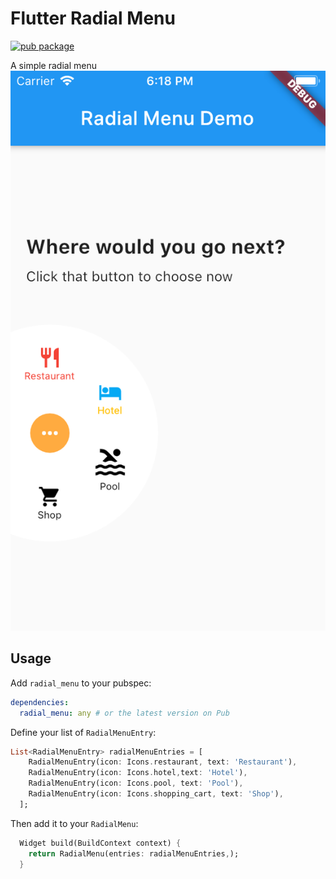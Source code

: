 # Flutter Radial Menu

[![pub package](https://img.shields.io/pub/v/radial_menu.svg)](https://pub.dartlang.org/packages/radial_menu)

A simple radial menu
[![Demo screenshot](https://github.com/OwnWeb/radial_menu/blob/master/statics/screenshot.png?raw=true)](https://github.com/OwnWeb/radial_menu/blob/master/statics/screenshot.png?raw=true)

## Usage

Add `radial_menu` to your pubspec:

```yaml
dependencies:
  radial_menu: any # or the latest version on Pub
```

Define your list of `RadialMenuEntry`: 

```dart 
List<RadialMenuEntry> radialMenuEntries = [
    RadialMenuEntry(icon: Icons.restaurant, text: 'Restaurant'),
    RadialMenuEntry(icon: Icons.hotel,text: 'Hotel'),
    RadialMenuEntry(icon: Icons.pool, text: 'Pool'),
    RadialMenuEntry(icon: Icons.shopping_cart, text: 'Shop'),
  ];
```

Then add it to your `RadialMenu`:

```dart
  Widget build(BuildContext context) {
    return RadialMenu(entries: radialMenuEntries,);
  }
```
